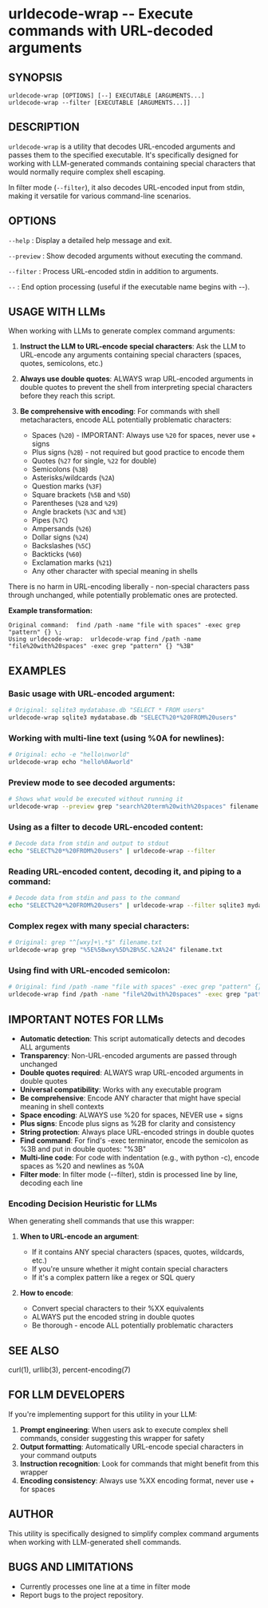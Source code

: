 # urldecode-wrap -- Execute commands with URL-decoded arguments

## SYNOPSIS

`urldecode-wrap [OPTIONS] [--] EXECUTABLE [ARGUMENTS...]`  
`urldecode-wrap --filter [EXECUTABLE [ARGUMENTS...]]`

## DESCRIPTION

`urldecode-wrap` is a utility that decodes URL-encoded arguments and passes them to the specified executable. It's specifically designed for working with LLM-generated commands containing special characters that would normally require complex shell escaping.

In filter mode (`--filter`), it also decodes URL-encoded input from stdin, making it versatile for various command-line scenarios.

## OPTIONS

`--help`
: Display a detailed help message and exit.

`--preview`
: Show decoded arguments without executing the command.

`--filter`
: Process URL-encoded stdin in addition to arguments.

`--`
: End option processing (useful if the executable name begins with --).

## USAGE WITH LLMs

When working with LLMs to generate complex command arguments:

1. **Instruct the LLM to URL-encode special characters**: Ask the LLM to URL-encode any arguments containing special characters (spaces, quotes, semicolons, etc.)

2. **Always use double quotes**: ALWAYS wrap URL-encoded arguments in double quotes to prevent the shell from interpreting special characters before they reach this script.

3. **Be comprehensive with encoding**: For commands with shell metacharacters, encode ALL potentially problematic characters:
   - Spaces (`%20`) - IMPORTANT: Always use `%20` for spaces, never use + signs
   - Plus signs (`%2B`) - not required but good practice to encode them
   - Quotes (`%27` for single, `%22` for double)
   - Semicolons (`%3B`)
   - Asterisks/wildcards (`%2A`)
   - Question marks (`%3F`)
   - Square brackets (`%5B` and `%5D`)
   - Parentheses (`%28` and `%29`)
   - Angle brackets (`%3C` and `%3E`)
   - Pipes (`%7C`)
   - Ampersands (`%26`)
   - Dollar signs (`%24`)
   - Backslashes (`%5C`)
   - Backticks (`%60`)
   - Exclamation marks (`%21`)
   - Any other character with special meaning in shells

There is no harm in URL-encoding liberally - non-special characters pass through unchanged, while potentially problematic ones are protected.

**Example transformation:**
```
Original command:  find /path -name "file with spaces" -exec grep "pattern" {} \;
Using urldecode-wrap:  urldecode-wrap find /path -name "file%20with%20spaces" -exec grep "pattern" {} "%3B"
```

## EXAMPLES

### Basic usage with URL-encoded argument:
```bash
# Original: sqlite3 mydatabase.db "SELECT * FROM users"
urldecode-wrap sqlite3 mydatabase.db "SELECT%20*%20FROM%20users"
```

### Working with multi-line text (using %0A for newlines):
```bash
# Original: echo -e "hello\nworld"
urldecode-wrap echo "hello%0Aworld"
```

### Preview mode to see decoded arguments:
```bash
# Shows what would be executed without running it
urldecode-wrap --preview grep "search%20term%20with%20spaces" filename
```

### Using as a filter to decode URL-encoded content:
```bash
# Decode data from stdin and output to stdout
echo "SELECT%20*%20FROM%20users" | urldecode-wrap --filter
```

### Reading URL-encoded content, decoding it, and piping to a command:
```bash
# Decode data from stdin and pass to the command
echo "SELECT%20*%20FROM%20users" | urldecode-wrap --filter sqlite3 mydatabase.db
```

### Complex regex with many special characters:
```bash
# Original: grep "^[wxy]+\.*$" filename.txt
urldecode-wrap grep "%5E%5Bwxy%5D%2B%5C.%2A%24" filename.txt
```

### Using find with URL-encoded semicolon:
```bash
# Original: find /path -name "file with spaces" -exec grep "pattern" {} \;
urldecode-wrap find /path -name "file%20with%20spaces" -exec grep "pattern" {} "%3B"
```

## IMPORTANT NOTES FOR LLMs

- **Automatic detection**: This script automatically detects and decodes ALL arguments
- **Transparency**: Non-URL-encoded arguments are passed through unchanged
- **Double quotes required**: ALWAYS wrap URL-encoded arguments in double quotes
- **Universal compatibility**: Works with any executable program
- **Be comprehensive**: Encode ANY character that might have special meaning in shell contexts
- **Space encoding**: ALWAYS use %20 for spaces, NEVER use + signs
- **Plus signs**: Encode plus signs as %2B for clarity and consistency
- **String protection**: Always place URL-encoded strings in double quotes
- **Find command**: For find's -exec terminator, encode the semicolon as %3B and put in double quotes: "%3B"
- **Multi-line code**: For code with indentation (e.g., with python -c), encode spaces as %20 and newlines as %0A
- **Filter mode**: In filter mode (--filter), stdin is processed line by line, decoding each line

### Encoding Decision Heuristic for LLMs

When generating shell commands that use this wrapper:

1. **When to URL-encode an argument**:
   - If it contains ANY special characters (spaces, quotes, wildcards, etc.)
   - If you're unsure whether it might contain special characters
   - If it's a complex pattern like a regex or SQL query
   
2. **How to encode**:
   - Convert special characters to their %XX equivalents
   - ALWAYS put the encoded string in double quotes
   - Be thorough - encode ALL potentially problematic characters

## SEE ALSO

curl(1), urllib(3), percent-encoding(7)

## FOR LLM DEVELOPERS

If you're implementing support for this utility in your LLM:

1. **Prompt engineering**: When users ask to execute complex shell commands, consider suggesting this wrapper for safety
2. **Output formatting**: Automatically URL-encode special characters in your command outputs
3. **Instruction recognition**: Look for commands that might benefit from this wrapper
4. **Encoding consistency**: Always use %XX encoding format, never use + for spaces

## AUTHOR

This utility is specifically designed to simplify complex command arguments when working with LLM-generated shell commands.

## BUGS AND LIMITATIONS

- Currently processes one line at a time in filter mode
- Report bugs to the project repository.
